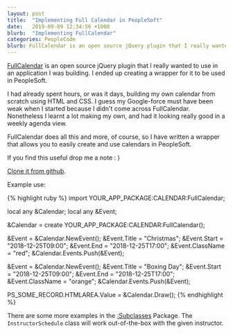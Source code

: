 ```yaml
---
layout: post
title:  "Implementing Full Calendar in PeopleSoft"
date:   2019-09-09 12:34:56 +1000
blurb:  "Implementing FullCalendar"
categories: PeopleCode
blurb: FullCalendar is an open source jQuery plugin that I really wanted to use in an application I was building. I ended up creating a wrapper for it to be used in PeopleSoft.
---
```


[FullCalendar](https://fullcalendar.io) is an open source jQuery plugin that I
really wanted to use in an application I was building. I ended up creating a wrapper
for it to be used in PeopleSoft.

I had already spent hours, or was it days, building my own calendar from scratch using HTML and CSS.
I guess my Google-force must have been weak when I started because I didn't come
across FullCalendar. Nonetheless I learnt a lot making my own, and had it looking
really good in a weekly agenda view.

FullCalendar does all this and more, of course, so I have written a wrapper that
allows you to easily create and use calendars in PeopleSoft.

If you find this useful drop me a note : )

[Clone it from github](https://github.com/evlPanda/PeopleSoftFullCalendar).

Example use:

{% highlight ruby %}
import YOUR_APP_PACKAGE:CALENDAR:FullCalendar;

local any &Calendar;
local any &Event;

&Calendar = create YOUR_APP_PACKAGE:CALENDAR:FullCalendar();

&Event = &Calendar.NewEvent();
&Event.Title = "Christmas";
&Event.Start = "2018-12-25T09:00";
&Event.End = "2018-12-25T17:00";
&Event.ClassName = "red";
&Calendar.Events.Push(&Event);

&Event = &Calendar.NewEvent();
&Event.Title = "Boxing Day";
&Event.Start = "2018-12-25T09:00";
&Event.End = "2018-12-25T17:00";
&Event.ClassName = "orange";
&Calendar.Events.Push(&Event);

PS_SOME_RECORD.HTMLAREA.Value = &Calendar.Draw();
{% endhighlight %}

There are some more examples in the [:Subclasses](https://github.com/evlPanda/PeopleSoftFullCalendar/tree/master/Subclasses) Package.
The ```InstructorSchedule``` class will work out-of-the-box with the given instructor.
<!--stackedit_data:
eyJoaXN0b3J5IjpbLTE2NDMxNDQxNzldfQ==
-->
